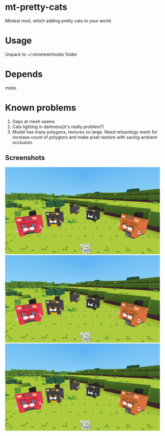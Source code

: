 # mt-pretty-cats
Mintest mod, which adding pretty cats to your world

# Usage
Unpack to ~/.minetest/mods/ folder

# Depends
mobs

# Known problems
1. Gaps at mesh seams
2. Cats lighting in darkness(it's really problem?)
3. Model has many polygons, textures so large. Need retopology mesh for increase count of polygons and make pixel-texture with saving ambient occlusion.

## Screenshots
![Cats](./screenshots/1.png "Cats")
![Cats in darkness](./screenshots/1.png "Cats in darkess")
![Big pussy](./screenshots/1.png "Big pussy")
